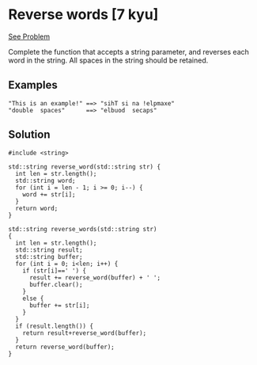 # Reverse words [7 kyu]

[See Problem](https://www.codewars.com/kata/5259b20d6021e9e14c0010d4)

Complete the function that accepts a string parameter, and reverses each word in the string. All spaces in the string should be retained.

## Examples
```
"This is an example!" ==> "sihT si na !elpmaxe"
"double  spaces"      ==> "elbuod  secaps"
```
## Solution
```
#include <string>

std::string reverse_word(std::string str) {
  int len = str.length();
  std::string word;
  for (int i = len - 1; i >= 0; i--) {
    word += str[i];
  }
  return word;
}

std::string reverse_words(std::string str)
{
  int len = str.length();
  std::string result;
  std::string buffer;
  for (int i = 0; i<len; i++) {
    if (str[i]==' ') {
      result += reverse_word(buffer) + ' ';
      buffer.clear();
    }
    else {
      buffer += str[i];
    }
  }
  if (result.length()) {
    return result+reverse_word(buffer);
  }
  return reverse_word(buffer);
}
```